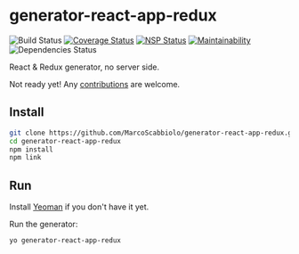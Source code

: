 # generator-react-app-redux 
![Build Status][travis] [![Coverage Status][coveralls-badge]][coveralls-status] [![NSP Status][nsp-badge]][nsp-status] 
[![Maintainability][codeclimate-badge]][codeclimate-status] ![Dependencies Status][davis]

React &amp; Redux generator, no server side.

Not ready yet! Any [contributions][contribute] are welcome.

## Install

```bash
git clone https://github.com/MarcoScabbiolo/generator-react-app-redux.git
cd generator-react-app-redux
npm install
npm link
```

## Run

Install [Yeoman][yeoman] if you don't have it yet.

Run the generator:
```bash
yo generator-react-app-redux
```

[yeoman]: http://yeoman.io/
[contribute]: Contributing.md
[travis]: https://travis-ci.org/MarcoScabbiolo/generator-react-app-redux.svg?branch=master "Travis CI build status"
[coveralls-status]: https://coveralls.io/github/MarcoScabbiolo/generator-react-app-redux?branch=master
[coveralls-badge]: https://coveralls.io/repos/github/MarcoScabbiolo/generator-react-app-redux/badge.svg?branch=master "Coveralls coverage status"
[nsp-status]: https://nodesecurity.io/orgs/marcoscabbiolo/projects/cb8d373f-0923-4ab9-8816-19b8794e7c08
[nsp-badge]: https://nodesecurity.io/orgs/marcoscabbiolo/projects/cb8d373f-0923-4ab9-8816-19b8794e7c08/badge "Node Security Platform vulnerabilities status"
[codeclimate-status]: https://codeclimate.com/github/MarcoScabbiolo/generator-react-app-redux/maintainability
[codeclimate-badge]: https://api.codeclimate.com/v1/badges/52b628e0764aad1dff9d/maintainability "Code Climate Maintainability"
[davis]: https://david-dm.org/MarcoScabbiolo/generator-react-app-redux.svg
